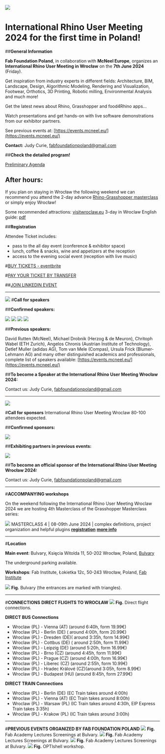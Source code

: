 









![](nav/assets/events/RUM-banner.png)

# **International Rhino User Meeting 2024 for the first time in Poland!**

##**General Information**

**Fab Foundation Poland**, in collaboration with **McNeel Europe**, organizes an **International Rhino User Meeting in Wrocław** on the **7th June 2024** (Friday).

Get inspiration from industry experts in different fields: Architecture, BIM, Landscape, Design, Algorithmic Modeling, Rendering and Visualization, Footwear, Orthotics, 3D Printing, Robotic milling, Environmental Analysis and much more!

Get the latest news about Rhino, Grasshopper and food4Rhino apps...

Watch presentations and get hands-on with live software demonstrations from our exhibitor partners.

See previous events at: [https://events.mcneel.eu/](https://events.mcneel.eu/)

**Contact:** Judy Curie, fabfoundationpoland@gmail.com



##**Check the detailed program!**



[Preliminary Agenda](https://docs.google.com/document/d/1o1dcEfPtly8Wxo-IktzwI-nctwLoe6BelZDURPr2yFs/edit?usp=sharing)

## **After hours:**
If you plan on staying in Wrocław the following weekend we can recommend you attend the 2-day advance [Rhino-Grasshopper masterclass](https://www.eventbrite.com/e/gh-masx10-masterclass-4-tickets-878433798137?utm-campaign=social&utm-content=attendeeshare&utm-medium=discovery&utm-term=listing&utm-source=cp&aff=ebdsshcopyurl) or simply enjoy Wrocław!

Some recommended attractions: [visitwroclaw.eu](https://visitwroclaw.eu/en/)
3-day in Wroclaw English guide: [pdf](https://visitwroclaw.eu/en/files-en/dokumenty/6535/3%20days%20in%20Wroclaw_EN.pdf)

##**Registration**


Attendee Ticket includes:

 - pass to the all day event (conference & exhibitor space)
 - lunch, coffee & snacks, wine and appetizers at the reception
 - access to the evening social event  (reception with live music)


#[BUY TICKETS - eventbrite](https://www.eventbrite.com/e/international-rhino-user-meeting-wrocaw-2024-tickets-882847991107?utm-campaign=social&utm-content=attendeeshare&utm-medium=discovery&utm-term=listing&utm-source=cp&aff=ebdsshcopyurl)

#[PAY YOUR TICKET BY TRANSFER](https://forms.gle/djkDeWRhGhALTpyv8)


##[JOIN LINKEDIN EVENT](https://www.linkedin.com/events/internationalrhinousermeeting207183176715462918144/)

_________




![](nav/assets/events/call-speakers.jpg)
#**Call for speakers**


##**Confirmed speakers:**

![](nav/assets/events/RUM.png)
![](nav/assets/events/RUM2.png)
![](nav/assets/events/RUM3.png)
![](nav/assets/events/RUM4.png)

##**Previous speakers:**

David Rutten (McNeel), Michael Drobnik (Herzog & de Meuron), Chritoph Wabel (ETH Zurich), Angelos Chronis (Austrian Institute of Technology), Detlef Muller (adidas AG), Tom van Mele (Compas), Ursula Frick (Blumer-Lehmann AG)
and many other distinguished academics and professionals, complete list of speakers available: [https://events.mcneel.eu/](https://events.mcneel.eu/)


##**To become a Speaker at the International Rhino User Meeting Wrocław 2024:**

Contact us: Judy Curie, fabfoundationpoland@gmail.com


___________
![](nav/assets/events/call-sponsors.jpg)

#**Call for sponsors**
International Rhino User Meeting Wroclaw
80-100 attendees expected.


##**Confirmed sponsors:**

![](nav/assets/events/sponsors-confirmed.png)

##**Exhibiting partners in previous events:**

![](nav/assets/events/partners-logos.png)


##**To become an official sponsor of the International Rhino User Meeting Wrocław 2024:**

 Contact us: Judy Curie, fabfoundationpoland@gmail.com




______
#**ACCOMPANYING workshops**

On the weekend following the International Rhino User Meeting Wroclaw 2024 we are hosting 4th Masterclass of the Grasshopper Masterclass series:

![](nav/assets/events/GH_M4.jpg)
MASTERCLASS 4 | 08-09th June 2024 | complex definitions, project organization and helpful plugins
[**registration**](https://www.eventbrite.com/e/gh-masx10-masterclass-4-tickets-878433798137?utm-campaign=social&utm-content=attendeeshare&utm-medium=discovery&utm-term=listing&utm-source=cp&aff=ebdsshcopyurl)
[**more info**](https://fabfoundation.pl/ghmasterclass/)
_______
#**Location**

**Main event**: Bulvary, Księcia Witolda 11, 50-202 Wrocław, Poland, [Bulvary](https://bulvary.pl/)

The underground parking available.


**Workshops**: Fab Institute, Łokietka 12c, 50-243 Wrocław, Poland, [Fab Institute](https://fabfoundation.pl/nav/fablabs/fab-institute/)

![](nav/assets/events/RUM-location.jpg)
**Fig.**  Bulvary (the entrances are marked with triangles).
____________
#**CONNECTIONS**
**DIRECT FLIGHTS TO WROCŁAW**
![](nav/assets/events/flight-map-light.jpg)
**Fig.**  Direct flight connections.

**DIRECT BUS Connections**

- Wroclaw (PL) - Vienna (AT) (around 6:40h, form 19.99€)
- Wroclaw (PL) - Berlin (DE) ( around 4:00h, form 20.99€)
- Wroclaw (PL) - Dresden (DE)( around 3:35h, form 14.99€)
- Wroclaw (PL) - Cottbus (DE) ( around 2:50h, form 11.99€)
- Wroclaw (PL) - Leipzig (DE) (around  5:20h, form 16.99€)
- Wroclaw (PL) - Brno (CZ) (around 4:45h, form 11.99€)
- Wroclaw (PL) - Prague (CZ) (around 4:00h, form 16.99€)
- Wroclaw (PL) - Liberec (CZ) (around 2:55h, form 10.99€)
- Wroclaw (PL) - Hradec Králové (CZ)(around 3:05h, form 8.99€)
- Wroclaw (PL) - Budapest (HU) (around 8:45h, form 27.99€)

**DIRECT TRAIN Connections**

- Wroclaw (PL) - Berlin (DE) (EC Train takes around 4:00h)
- Wroclaw (PL) - Vienna (AT) (EC Train takes around 8:00h)
- Wroclaw (PL) -  Warsaw (PL) (IC Train takes around 4:30h, EIP Express Train takes 3:35h)
- Wroclaw (PL) - Krakow (PL) (IC Train takes around 3:00h)
_____

#**PREVIOUS EVENTS ORGANIZED BY FAB FOUNDATION POLAND**
![](nav/assets/events/fab-academy-1-2.jpg)
**Fig.**  Fab Academy Lectures Screenings at Bulvary.
![](nav/assets/events/fab-academy-2-2.jpg)
**Fig.**  Fab Academy Lectures Screenings at Bulvary.
![](nav/assets/events/fab-academy-3-2.jpg)
**Fig.**  Fab Academy Lectures Screenings at Bulvary.
![](nav/assets/events/optishell.jpg)
**Fig.**  OPTIshell workshop.
